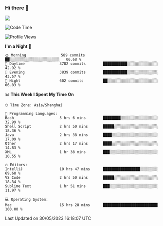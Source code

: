 ### Hi there 👋

<!--
**JJAYCHEN1e/jjaychen1e** is a ✨ _special_ ✨ repository because its `README.md` (this file) appears on your GitHub profile.

Here are some ideas to get you started:

- 🔭 I’m currently working on ...
- 🌱 I’m currently learning ...
- 👯 I’m looking to collaborate on ...
- 🤔 I’m looking for help with ...
- 💬 Ask me about ...
- 📫 How to reach me: ...
- 😄 Pronouns: ...
- ⚡ Fun fact: ...
-->

[![](https://github-readme-stats.vercel.app/api?username=jjaychen1e&show_icons=true)](https://github.com/jjaychen1e/github-readme-stats?count_private=true)

<!--START_SECTION:waka-->
![Code Time](http://img.shields.io/badge/Code%20Time-719%20hrs%2017%20mins-blue)

![Profile Views](http://img.shields.io/badge/Profile%20Views-1-blue)

**I'm a Night 🦉** 

```text
🌞 Morning                589 commits         ██░░░░░░░░░░░░░░░░░░░░░░░   06.68 % 
🌆 Daytime                3782 commits        ███████████░░░░░░░░░░░░░░   42.92 % 
🌃 Evening                3839 commits        ███████████░░░░░░░░░░░░░░   43.57 % 
🌙 Night                  602 commits         ██░░░░░░░░░░░░░░░░░░░░░░░   06.83 % 
```


📊 **This Week I Spent My Time On** 

```text
🕑︎ Time Zone: Asia/Shanghai

💬 Programming Languages: 
Bash                     5 hrs 6 mins        ████████░░░░░░░░░░░░░░░░░   32.99 % 
Shell Script             2 hrs 50 mins       █████░░░░░░░░░░░░░░░░░░░░   18.36 % 
Java                     2 hrs 38 mins       ████░░░░░░░░░░░░░░░░░░░░░   17.09 % 
Other                    2 hrs 17 mins       ████░░░░░░░░░░░░░░░░░░░░░   14.83 % 
XML                      1 hr 38 mins        ███░░░░░░░░░░░░░░░░░░░░░░   10.55 % 

🔥 Editors: 
IntelliJ                 10 hrs 47 mins      █████████████████░░░░░░░░   69.68 % 
VS Code                  2 hrs 50 mins       █████░░░░░░░░░░░░░░░░░░░░   18.34 % 
Sublime Text             1 hr 51 mins        ███░░░░░░░░░░░░░░░░░░░░░░   11.97 % 

💻 Operating System: 
Mac                      15 hrs 28 mins      █████████████████████████   100.00 % 
```


 Last Updated on 30/05/2023 16:18:07 UTC
<!--END_SECTION:waka-->

